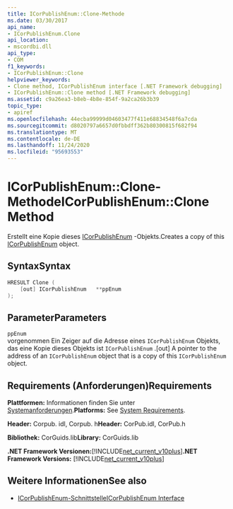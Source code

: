 ```yaml
---
title: ICorPublishEnum::Clone-Methode
ms.date: 03/30/2017
api_name:
- ICorPublishEnum.Clone
api_location:
- mscordbi.dll
api_type:
- COM
f1_keywords:
- ICorPublishEnum::Clone
helpviewer_keywords:
- Clone method, ICorPublishEnum interface [.NET Framework debugging]
- ICorPublishEnum::Clone method [.NET Framework debugging]
ms.assetid: c9a26ea3-b8eb-4b8e-854f-9a2ca26b3b39
topic_type:
- apiref
ms.openlocfilehash: 44ecba99999d04603477f411e68834548f6a7cda
ms.sourcegitcommit: d8020797a6657d0fbbdff362b80300815f682f94
ms.translationtype: MT
ms.contentlocale: de-DE
ms.lasthandoff: 11/24/2020
ms.locfileid: "95693553"
---
```

# <a name="icorpublishenumclone-method"></a><span data-ttu-id="5cce7-102">ICorPublishEnum::Clone-Methode</span><span class="sxs-lookup"><span data-stu-id="5cce7-102">ICorPublishEnum::Clone Method</span></span>

<span data-ttu-id="5cce7-103">Erstellt eine Kopie dieses [ICorPublishEnum](icorpublishenum-interface.md) -Objekts.</span><span class="sxs-lookup"><span data-stu-id="5cce7-103">Creates a copy of this [ICorPublishEnum](icorpublishenum-interface.md) object.</span></span>  
  
## <a name="syntax"></a><span data-ttu-id="5cce7-104">Syntax</span><span class="sxs-lookup"><span data-stu-id="5cce7-104">Syntax</span></span>  
  
```cpp  
HRESULT Clone (  
    [out] ICorPublishEnum   **ppEnum  
);  
```  
  
## <a name="parameters"></a><span data-ttu-id="5cce7-105">Parameter</span><span class="sxs-lookup"><span data-stu-id="5cce7-105">Parameters</span></span>  

 `ppEnum`  
 <span data-ttu-id="5cce7-106">vorgenommen Ein Zeiger auf die Adresse eines `ICorPublishEnum` Objekts, das eine Kopie dieses Objekts ist `ICorPublishEnum` .</span><span class="sxs-lookup"><span data-stu-id="5cce7-106">[out] A pointer to the address of an `ICorPublishEnum` object that is a copy of this `ICorPublishEnum` object.</span></span>  
  
## <a name="requirements"></a><span data-ttu-id="5cce7-107">Requirements (Anforderungen)</span><span class="sxs-lookup"><span data-stu-id="5cce7-107">Requirements</span></span>  

 <span data-ttu-id="5cce7-108">**Plattformen:** Informationen finden Sie unter [Systemanforderungen](../../get-started/system-requirements.md).</span><span class="sxs-lookup"><span data-stu-id="5cce7-108">**Platforms:** See [System Requirements](../../get-started/system-requirements.md).</span></span>  
  
 <span data-ttu-id="5cce7-109">**Header:** Corpub. idl, Corpub. h</span><span class="sxs-lookup"><span data-stu-id="5cce7-109">**Header:** CorPub.idl, CorPub.h</span></span>  
  
 <span data-ttu-id="5cce7-110">**Bibliothek:** CorGuids.lib</span><span class="sxs-lookup"><span data-stu-id="5cce7-110">**Library:** CorGuids.lib</span></span>  
  
 <span data-ttu-id="5cce7-111">**.NET Framework Versionen:**[!INCLUDE[net_current_v10plus](../../../../includes/net-current-v10plus-md.md)]</span><span class="sxs-lookup"><span data-stu-id="5cce7-111">**.NET Framework Versions:** [!INCLUDE[net_current_v10plus](../../../../includes/net-current-v10plus-md.md)]</span></span>  
  
## <a name="see-also"></a><span data-ttu-id="5cce7-112">Weitere Informationen</span><span class="sxs-lookup"><span data-stu-id="5cce7-112">See also</span></span>

- [<span data-ttu-id="5cce7-113">ICorPublishEnum-Schnittstelle</span><span class="sxs-lookup"><span data-stu-id="5cce7-113">ICorPublishEnum Interface</span></span>](icorpublishenum-interface.md)
